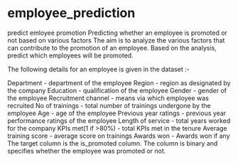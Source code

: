 # employee_prediction
predict emloyee promotion 
Predicting whether an employee is promoted or not based on various factors
The aim is to analyze the various factors that can contribute to the promotion of an employee. Based on the analysis, predict which employees will be promoted.

The following details for an employee is given in the dataset :-

Department - department of the employee
Region - region as designated by the company
Education - qualification of the employee
Gender - gender of the employee
Recruitment channel - means via which employee was recruited
No of trainings - total number of trainings undergone by the employee
Age - age of the employee
Previous year ratings - previous year performance ratings of the employee
Length of service - total years worked for the company
KPIs met(1 if >80%) - total KPIs met in the tenure
Average training score - average score on trainings
Awards won - Awards won if any
The target column is the is_promoted column. The column is binary and specifies whether the employee was promoted or not.

